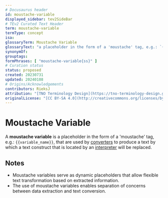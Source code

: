 ```yaml
---
# Docusaurus header
id: moustache-variable
displayed_sidebar: tev2SideBar
# TEv2 Curated Text Header
term: moustache-variable
termType: concept
isa:
glossaryTerm: Moustache Variable
glossaryText: "a placeholder in the form of a 'moustache' tag, e.g.: `{{variable_name}}`, that are used by [converters](@) to produce a text by which a text construct that is located by an [interpreter](@) will be replaced. See also https://mustache.github.io/mustache.5.html"
synonymOf:
grouptags:
formPhrases: [ "moustache-variable{ss}" ]
# Curation status
status: proposed
created: 20230731
updated: 20240108
# Origins/Acknowledgements
contributors: RieksJ
attribution: "[TNO Terminology Design](https://tno-terminology-design.github.io/tev2-specifications/docs)"
originalLicense: "[CC BY-SA 4.0](http://creativecommons.org/licenses/by-sa/4.0/?ref=chooser-v1)"
---
```


# Moustache Variable

A **moustache variable** is a placeholder in the form of a 'moustache' tag, e.g.: `{{variable_name}}`, that are used by [converters](@) to produce a text by which a text construct that is located by an [interpreter](@) will be replaced.

## Notes

- Moustache variables serve as dynamic placeholders that allow flexible text transformation based on extracted information.
- The use of moustache variables enables separation of concerns between data extraction and text conversion.

